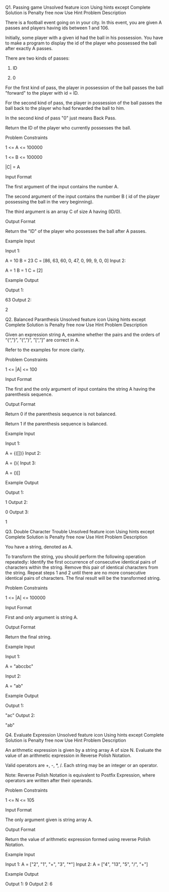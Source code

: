 Q1. Passing game
Unsolved
feature icon
Using hints except Complete Solution is Penalty free now
Use Hint
Problem Description

There is a football event going on in your city. In this event, you are given A passes and players having ids between 1 and 106.


Initially, some player with a given id had the ball in his possession. You have to make a program to display the id of the player who possessed the ball after exactly A passes.

There are two kinds of passes:

1) ID

2) 0

For the first kind of pass, the player in possession of the ball passes the ball "forward" to the player with id = ID.

For the second kind of pass, the player in possession of the ball passes the ball back to the player who had forwarded the ball to him.

In the second kind of pass "0" just means Back Pass.

Return the ID of the player who currently possesses the ball.




Problem Constraints

1 <= A <= 100000


1 <= B <= 100000

|C| = A



Input Format

The first argument of the input contains the number A.


The second argument of the input contains the number B ( id of the player possessing the ball in the very beginning).

The third argument is an array C of size A having (ID/0).



Output Format

Return the "ID" of the player who possesses the ball after A passes.



Example Input

Input 1:

 A = 10
 B = 23
 C = [86, 63, 60, 0, 47, 0, 99, 9, 0, 0]
Input 2:

 A = 1
 B = 1
 C = [2]


Example Output

Output 1:

 63
Output 2:

 2
 
 
Q2. Balanced Paranthesis
Unsolved
feature icon
Using hints except Complete Solution is Penalty free now
Use Hint
Problem Description

Given an expression string A, examine whether the pairs and the orders of “{“,”}”, ”(“,”)”, ”[“,”]” are correct in A.

Refer to the examples for more clarity.



Problem Constraints

1 <= |A| <= 100



Input Format

The first and the only argument of input contains the string A having the parenthesis sequence.



Output Format

Return 0 if the parenthesis sequence is not balanced.

Return 1 if the parenthesis sequence is balanced.



Example Input

Input 1:

 A = {([])}
Input 2:

 A = (){
Input 3:

 A = ()[] 


Example Output

Output 1:

 1 
Output 2:

 0 
Output 3:

 1 

Q3. Double Character Trouble
Unsolved
feature icon
Using hints except Complete Solution is Penalty free now
Use Hint
Problem Description

You have a string, denoted as A.

To transform the string, you should perform the following operation repeatedly:
Identify the first occurrence of consecutive identical pairs of characters within the string.
Remove this pair of identical characters from the string.
Repeat steps 1 and 2 until there are no more consecutive identical pairs of characters.
The final result will be the transformed string.


Problem Constraints

1 <= |A| <= 100000



Input Format

First and only argument is string A.



Output Format

Return the final string.



Example Input

Input 1:


 A = "abccbc"

Input 2:


 A = "ab"



Example Output

Output 1:

 "ac"
Output 2:

 "ab"
 
Q4. Evaluate Expression
Unsolved
feature icon
Using hints except Complete Solution is Penalty free now
Use Hint
Problem Description

An arithmetic expression is given by a string array A of size N. Evaluate the value of an arithmetic expression in Reverse Polish Notation.


Valid operators are +, -, *, /. Each string may be an integer or an operator.

Note: Reverse Polish Notation is equivalent to Postfix Expression, where operators are written after their operands.



Problem Constraints

1 <= N <= 105



Input Format

The only argument given is string array A.



Output Format

Return the value of arithmetic expression formed using reverse Polish Notation.



Example Input

Input 1:
A =   ["2", "1", "+", "3", "*"]
Input 2:
A = ["4", "13", "5", "/", "+"]


Example Output

Output 1:
9
Output 2:
6


